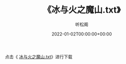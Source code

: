 ﻿---
title:  《冰与火之魔山.txt》
date:   2022-01-02T00:00:00+00:00
author: 听松阁
layout: post
permalink: /冰与火之魔山/
categories: 小说
tags: [小说]
---

点击《 [冰与火之魔山.txt](http://img.660000.xyz/bookstukust/book/bntxt/10/冰与火之魔山.txt)》进行下载